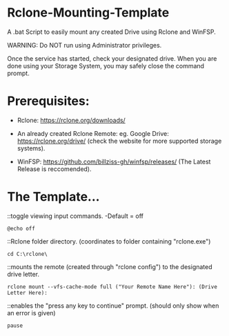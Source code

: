 # Rclone-Mounting-Template
A .bat Script to easily mount any created Drive using Rclone and WinFSP.

WARNING: Do NOT run using Administrator privileges.

Once the service has started, check your designated drive.
When you are done using your Storage System, you may safely close the command prompt.

# Prerequisites:
* Rclone: https://rclone.org/downloads/

* An already created Rclone Remote: eg. Google Drive: https://rclone.org/drive/ (check the website for more supported storage systems). 

* WinFSP: https://github.com/billziss-gh/winfsp/releases/ (The Latest Release is reccomended).

# The Template...

::toggle viewing input commands. -Default = off
	
	@echo off	

::Rclone folder directory. (coordinates to folder containing "rclone.exe")
	
	cd C:\rclone\

::mounts the remote (created through "rclone config") to the designated drive letter.
	
	rclone mount --vfs-cache-mode full ("Your Remote Name Here"): (Drive Letter Here):

::enables the "press any key to continue" prompt. (should only show when an error is given)
	
	pause

